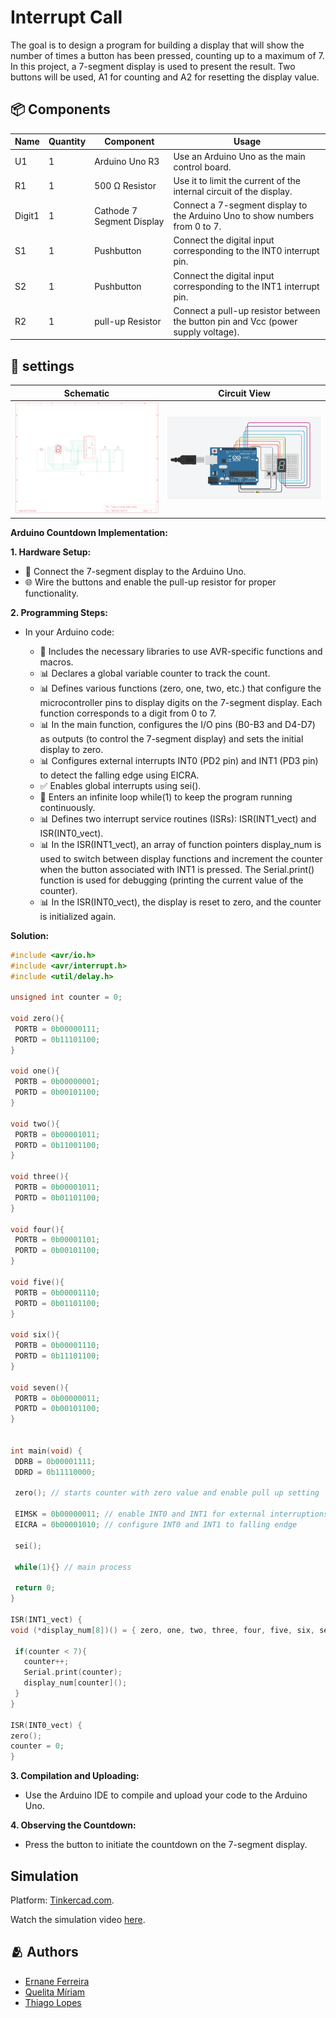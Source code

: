 # Interrupt Call

The goal is to design a program for building a display that will show the number of times a button has been pressed, counting up to a maximum of 7. In this project, a 7-segment display is used to present the result. Two buttons will be used, A1 for counting and A2 for resetting the display value.

## 📦 Components
|Name  |Quantity|Component                  | Usage                   |
|------|--------|---------------------------|-------------------------|
|U1    |1       | Arduino Uno R3            |Use an Arduino Uno as the main control board.|
|R1    |1       | 500 Ω Resistor            |Use it to limit the current of the internal circuit of the display.|
|Digit1|1       | Cathode 7 Segment Display |Connect a 7-segment display to the Arduino Uno to show numbers from 0 to 7.|
|S1    |1       | Pushbutton                |Connect the digital input corresponding to the INT0 interrupt pin.|
|S2    |1       | Pushbutton                |Connect the digital input corresponding to the INT1 interrupt pin.|
|R2    |1       | pull-up Resistor          |Connect a pull-up resistor between the button pin and Vcc (power supply voltage).|

## 🤖 settings
| Schematic  | Circuit View |
|:----------:|:------------:|
|![7 segments counter display schematic](./assets/imgs/schematic-view.png)|![7 segments counter display circuit view](./assets/imgs/circuit-view.png)|

**Arduino Countdown Implementation:**

**1. Hardware Setup:**
  - 🧩 Connect the 7-segment display to the Arduino Uno.
  - 🌐 Wire the buttons and enable the pull-up resistor for proper functionality.

**2. Programming Steps:**
  - In your Arduino code:
    
    - 🚀 Includes the necessary libraries to use AVR-specific functions and macros.
    - 📊 Declares a global variable counter to track the count.
    - 📊 Defines various functions (zero, one, two, etc.) that configure the microcontroller pins to display digits on the 7-segment display. Each function corresponds to a digit from 0 to 7.
    - 📊 In the main function, configures the I/O pins (B0-B3 and D4-D7) as outputs (to control the 7-segment display) and sets the initial display to zero.
    - 📊 Configures external interrupts INT0 (PD2 pin) and INT1 (PD3 pin) to detect the falling edge using EICRA.
    - ✅ Enables global interrupts using sei().
    - 🔄 Enters an infinite loop while(1) to keep the program running continuously.
    - 📊 Defines two interrupt service routines (ISRs): ISR(INT1_vect) and ISR(INT0_vect).
    - 📊 In the ISR(INT1_vect), an array of function pointers display_num is used to switch between display functions and increment the counter when the button associated with INT1 is pressed. The Serial.print() function is used for debugging (printing the current value of the counter).
    - 📊 In the ISR(INT0_vect), the display is reset to zero, and the counter is initialized again.

   **Solution:**
   ```c
  #include <avr/io.h>
  #include <avr/interrupt.h>
  #include <util/delay.h>
  
  unsigned int counter = 0;
  
  void zero(){
    PORTB = 0b00000111;
    PORTD = 0b11101100;
  }
  
  void one(){
    PORTB = 0b00000001;
    PORTD = 0b00101100;
  }
  
  void two(){
    PORTB = 0b00001011;
    PORTD = 0b11001100;
  }
  
  void three(){
    PORTB = 0b00001011;
    PORTD = 0b01101100;
  }
  
  void four(){
    PORTB = 0b00001101;
    PORTD = 0b00101100;
  }
  
  void five(){  
    PORTB = 0b00001110;
    PORTD = 0b01101100;
  }
  
  void six(){
    PORTB = 0b00001110;
    PORTD = 0b11101100;
  }
  
  void seven(){
    PORTB = 0b00000011;
    PORTD = 0b00101100;
  }
  
  
  int main(void) {
    DDRB = 0b00001111;
    DDRD = 0b11110000;
    
    zero(); // starts counter with zero value and enable pull up setting
  
    EIMSK = 0b00000011; // enable INT0 and INT1 for external interruptions
    EICRA = 0b00001010; // configure INT0 and INT1 to falling endge
    
    sei();
    
    while(1){} // main process
    
    return 0;
  }
  
  ISR(INT1_vect) {
   void (*display_num[8])() = { zero, one, two, three, four, five, six, seven };
  
    if(counter < 7){
      counter++;
      Serial.print(counter);
      display_num[counter]();  
    }
  }
  
  ISR(INT0_vect) {
   zero();
   counter = 0;
  }
  ```

**3. Compilation and Uploading:**
   - Use the Arduino IDE to compile and upload your code to the Arduino Uno.

**4. Observing the Countdown:**
   - Press the button to initiate the countdown on the 7-segment display.

## Simulation

Platform: [Tinkercad.com](https://www.tinkercad.com/).

Watch the simulation video [here](https://youtu.be/FDYVAo9zPQs).

## 🫂 Authors

- [Ernane Ferreira](https://github.com/ernanej)
- [Quelita Míriam](https://github.com/quelita2)
- [Thiago Lopes](https://github.com/thiagonasmto)

